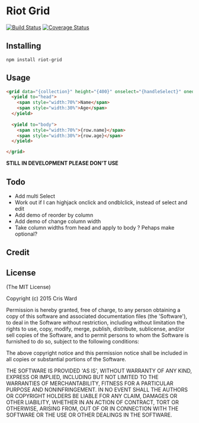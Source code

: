 # Riot Grid
[![Build Status](https://travis-ci.org/crisward/riot-grid.svg)](https://travis-ci.org/crisward/riot-grid)
[![Coverage Status](https://coveralls.io/repos/crisward/riot-grid/badge.svg?branch=master&service=github&v=1)](https://coveralls.io/github/crisward/riot-grid?branch=master)

## Installing

```
npm install riot-grid
```

## Usage

```html
<grid data="{collection}" height="{400}" onselect="{handleSelect}" onedit="{handleDoubleClick}">
  <yield to="head">
    <span style="width:70%">Name</span>
    <span style="width:30%">Age</span>
  </yield>
  
  <yield to="body">
    <span style="width:70%">{row.name}</span>
    <span style="width:30%">{row.age}</span>
  </yield>

</grid>

```

**STILL IN DEVELOPMENT PLEASE DON'T USE**

## Todo

* Add multi Select
* Work out if I can highjack onclick and ondblclick, instead of select and edit
* Add demo of reorder by column
* Add demo of change column width
* Take column widths from head and apply to body ? Pehaps make optional?

## Credit


## License

(The MIT License)

Copyright (c) 2015 Cris Ward

Permission is hereby granted, free of charge, to any person obtaining a copy of this software and associated documentation files (the 'Software'), to deal in the Software without restriction, including without limitation the rights to use, copy, modify, merge, publish, distribute, sublicense, and/or sell copies of the Software, and to permit persons to whom the Software is furnished to do so, subject to the following conditions:

The above copyright notice and this permission notice shall be included in all copies or substantial portions of the Software.

THE SOFTWARE IS PROVIDED 'AS IS', WITHOUT WARRANTY OF ANY KIND, EXPRESS OR IMPLIED, INCLUDING BUT NOT LIMITED TO THE WARRANTIES OF MERCHANTABILITY, FITNESS FOR A PARTICULAR PURPOSE AND NONINFRINGEMENT. IN NO EVENT SHALL THE AUTHORS OR COPYRIGHT HOLDERS BE LIABLE FOR ANY CLAIM, DAMAGES OR OTHER LIABILITY, WHETHER IN AN ACTION OF CONTRACT, TORT OR OTHERWISE, ARISING FROM, OUT OF OR IN CONNECTION WITH THE SOFTWARE OR THE USE OR OTHER DEALINGS IN THE SOFTWARE.

